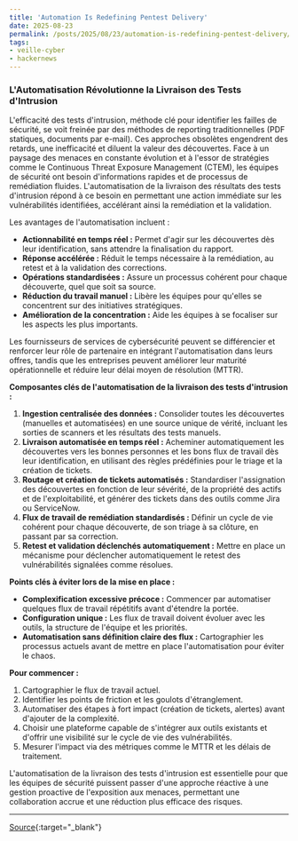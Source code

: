```yaml
---
title: 'Automation Is Redefining Pentest Delivery'
date: 2025-08-23
permalink: /posts/2025/08/23/automation-is-redefining-pentest-delivery/
tags:
- veille-cyber
- hackernews
---
```

### L'Automatisation Révolutionne la Livraison des Tests d'Intrusion

L'efficacité des tests d'intrusion, méthode clé pour identifier les failles de sécurité, se voit freinée par des méthodes de reporting traditionnelles (PDF statiques, documents par e-mail). Ces approches obsolètes engendrent des retards, une inefficacité et diluent la valeur des découvertes. Face à un paysage des menaces en constante évolution et à l'essor de stratégies comme le Continuous Threat Exposure Management (CTEM), les équipes de sécurité ont besoin d'informations rapides et de processus de remédiation fluides. L'automatisation de la livraison des résultats des tests d'intrusion répond à ce besoin en permettant une action immédiate sur les vulnérabilités identifiées, accélérant ainsi la remédiation et la validation.

Les avantages de l'automatisation incluent :

*   **Actionnabilité en temps réel :** Permet d'agir sur les découvertes dès leur identification, sans attendre la finalisation du rapport.
*   **Réponse accélérée :** Réduit le temps nécessaire à la remédiation, au retest et à la validation des corrections.
*   **Opérations standardisées :** Assure un processus cohérent pour chaque découverte, quel que soit sa source.
*   **Réduction du travail manuel :** Libère les équipes pour qu'elles se concentrent sur des initiatives stratégiques.
*   **Amélioration de la concentration :** Aide les équipes à se focaliser sur les aspects les plus importants.

Les fournisseurs de services de cybersécurité peuvent se différencier et renforcer leur rôle de partenaire en intégrant l'automatisation dans leurs offres, tandis que les entreprises peuvent améliorer leur maturité opérationnelle et réduire leur délai moyen de résolution (MTTR).

**Composantes clés de l'automatisation de la livraison des tests d'intrusion :**

1.  **Ingestion centralisée des données :** Consolider toutes les découvertes (manuelles et automatisées) en une source unique de vérité, incluant les sorties de scanners et les résultats des tests manuels.
2.  **Livraison automatisée en temps réel :** Acheminer automatiquement les découvertes vers les bonnes personnes et les bons flux de travail dès leur identification, en utilisant des règles prédéfinies pour le triage et la création de tickets.
3.  **Routage et création de tickets automatisés :** Standardiser l'assignation des découvertes en fonction de leur sévérité, de la propriété des actifs et de l'exploitabilité, et générer des tickets dans des outils comme Jira ou ServiceNow.
4.  **Flux de travail de remédiation standardisés :** Définir un cycle de vie cohérent pour chaque découverte, de son triage à sa clôture, en passant par sa correction.
5.  **Retest et validation déclenchés automatiquement :** Mettre en place un mécanisme pour déclencher automatiquement le retest des vulnérabilités signalées comme résolues.

**Points clés à éviter lors de la mise en place :**

*   **Complexification excessive précoce :** Commencer par automatiser quelques flux de travail répétitifs avant d'étendre la portée.
*   **Configuration unique :** Les flux de travail doivent évoluer avec les outils, la structure de l'équipe et les priorités.
*   **Automatisation sans définition claire des flux :** Cartographier les processus actuels avant de mettre en place l'automatisation pour éviter le chaos.

**Pour commencer :**

1.  Cartographier le flux de travail actuel.
2.  Identifier les points de friction et les goulots d'étranglement.
3.  Automatiser des étapes à fort impact (création de tickets, alertes) avant d'ajouter de la complexité.
4.  Choisir une plateforme capable de s'intégrer aux outils existants et d'offrir une visibilité sur le cycle de vie des vulnérabilités.
5.  Mesurer l'impact via des métriques comme le MTTR et les délais de traitement.

L'automatisation de la livraison des tests d'intrusion est essentielle pour que les équipes de sécurité puissent passer d'une approche réactive à une gestion proactive de l'exposition aux menaces, permettant une collaboration accrue et une réduction plus efficace des risques.

---
[Source](https://thehackernews.com/2025/08/automation-is-redefining-pentest.html){:target="_blank"}
